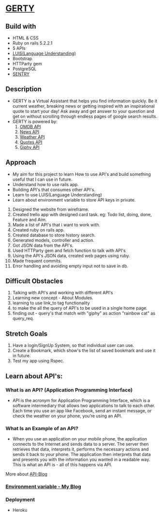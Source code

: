 # [GERTY](https://gerty-app-5.herokuapp.com/)

## Build with
- HTML & CSS
- Ruby on rails 5.2.2.1
- 5 APIs
- [LUIS(Language Understanding)](https://docs.microsoft.com/en-gb/azure/cognitive-services/luis/what-is-luis)
- Bootstrap
- HTTParty gem
- PostgreSQL
- [SENTRY](https://docs.sentry.io/)

## Description
 - GERTY is a Virtual Assistant that helps you find information quickly. Be it current weather,
    breaking news or getting inspired with an inspirational quote to start your day!
    Ask away and get answer to your question and get on without scrolling through endless pages
    of google search results.
 -  GERTY is powered by:
    1. [OMDB API](http://www.omdbapi.com/)
    2. [News API](https://newsapi.org/)
    3. [Weather API](https://darksky.net/dev)
    4. [Quotes API](http://quotes.rest/)
    5. [Giphy API](https://giphy.com/)

## Approach

- My aim for this project to learn How to use API's and build something useful that I can use in future.
- Understand how to use rails app.
- Building API's that consumes other API's.
- Learn to use LUIS(Language Understanding)
- Learn about environment variable to store API keys in private.

1. Designed the website from wireframe.
2. Created trello app with designed card task. eg: Todo list, doing, done, Feature and Aim.
3. Made a list of API's that i want to work with.
4. Created ruby on rails app.
5. Created database to store history search.
6. Generated models, controller and action.
7. Got JSON data from the API's.
8. Used HTTParty gem and fetch function to talk with API's
9. Using the API's JSON data, created web pages using ruby.
10. Made frequent commits.
11. Error handling and avoiding empty input not to save in db.

## Difficult Obstacles

1. Talking with API's and working with different API's
2. Learning new concept - About Modules.
3. learning to use link_to tag functionality
4. to make the all the query of API's to be used in a single home page.
5. finding out - query's that match with "giphy" as action "rainbow cat" as query_req.

## Stretch Goals

1. Have a login/SignUp System, so that individual user can use.
2. Create a Bookmark, which show's the list of saved bookmark and use it in future.
3. Test my app using Rspec.

## Learn about API's:

### What is an API? (Application Programming Interface)
- API is the acronym for Application Programming Interface, which is a software intermediary that allows two applications to talk to each other. Each time you use an app like Facebook, send an instant message, or check the weather on your phone, you’re using an API.

### What Is an Example of an API?
- When you use an application on your mobile phone, the application connects to the Internet and sends data to a server. The server then retrieves that data, interprets it, performs the necessary actions and sends it back to your phone. The application then interprets that data and presents you with the information you wanted in a readable way. This is what an API is - all of this happens via API.

More about [API-Blog](https://medium.com/@perrysetgo/what-exactly-is-an-api-69f36968a41f)

### [Environment variable - My Blog](https://medium.com/@priyankamukund/how-to-store-and-use-secrets-in-a-rails-6bafeffd645f?source=friends_link&sk=5d302e285cfdcfd7f7bd521181291b9e)

### Deployment 
- Heroku
